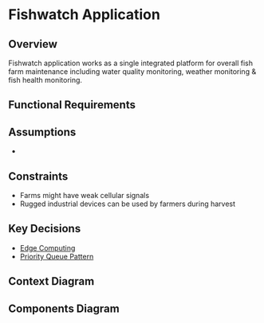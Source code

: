 # Fishwatch Application 
## Overview
Fishwatch application works as a single integrated platform for overall fish farm maintenance including water quality monitoring, weather monitoring & fish health monitoring.
## Functional Requirements

## Assumptions
- 

## Constraints
- Farms might have weak cellular signals
- Rugged industrial devices can be used by farmers during harvest

## Key Decisions
- [Edge Computing](ADR/001_ADR_Edge_Computing.md)
- [Priority Queue Pattern](ADR/002_ADR_Priority_Queue.md)


## Context Diagram

## Components Diagram
